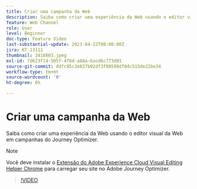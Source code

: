 ```yaml
---
title: Criar uma campanha da Web
description: Saiba como criar uma experiência da Web usando o editor visual da Web em campanhas do Journey Optimizer.
feature: Web Channel
role: User
level: Beginner
doc-type: Feature Video
last-substantial-update: 2023-04-22T00:00:00Z
jira: KT-13111
thumbnail: 3418803.jpeg
exl-id: 7d623f14-505f-4f8d-a84a-6acd6c773d01
source-git-commit: ddfc95c3e837b92df3f98598df04c515de22be34
workflow-type: tm+mt
source-wordcount: '0'
ht-degree: 0%

---
```


# Criar uma campanha da Web

Saiba como criar uma experiência da Web usando o editor visual da Web em campanhas do Journey Optimizer.

>[!NOTE]
> Você deve instalar o [Extensão do Adobe Experience Cloud Visual Editing Helper Chrome](https://chrome.google.com/webstore/detail/adobe-experience-cloud-vi/kgmjjkfjacffaebgpkpcllakjifppnca) para carregar seu site no Adobe Journey Optimizer.

>[!VIDEO](https://video.tv.adobe.com/v/3418803/?quality=12&learn=on)
